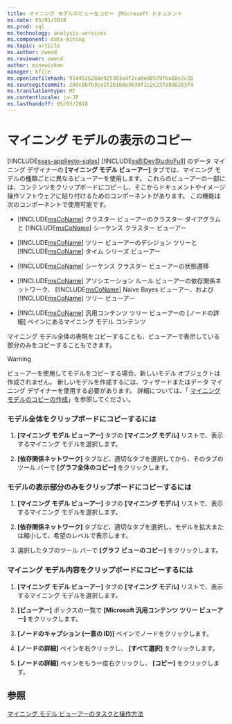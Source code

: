```yaml
---
title: マイニング モデルのビューをコピー |Microsoft ドキュメント
ms.date: 05/01/2018
ms.prod: sql
ms.technology: analysis-services
ms.component: data-mining
ms.topic: article
ms.author: owend
ms.reviewer: owend
author: minewiskan
manager: kfile
ms.openlocfilehash: 914452628de925303a4f2ca0e00579fba68e2c2b
ms.sourcegitcommit: 2ddc0bfb3ce2f2b160e3638f1c2c237a898263f4
ms.translationtype: MT
ms.contentlocale: ja-JP
ms.lasthandoff: 05/03/2018
---
```

# <a name="copy-a-view-of-a-mining-model"></a>マイニング モデルの表示のコピー
[!INCLUDE[ssas-appliesto-sqlas](../../includes/ssas-appliesto-sqlas.md)]
  [!INCLUDE[ssBIDevStudioFull](../../includes/ssbidevstudiofull-md.md)] のデータ マイニング デザイナーの **[マイニング モデル ビューアー]** タブでは、マイニング モデルの種類ごとに異なるビューアーを使用します。 これらのビューアーの一部には、コンテンツをクリップボードにコピーし、そこからドキュメントやイメージ操作ソフトウェアに貼り付けるためのコンポーネントがあります。 この機能は次のコンポーネントで使用可能です。  
  
-   [!INCLUDE[msCoName](../../includes/msconame-md.md)] クラスター ビューアーのクラスター ダイアグラムと [!INCLUDE[msCoName](../../includes/msconame-md.md)] シーケンス クラスター ビューアー  
  
-   [!INCLUDE[msCoName](../../includes/msconame-md.md)] ツリー ビューアーのデシジョン ツリーと [!INCLUDE[msCoName](../../includes/msconame-md.md)] タイム シリーズ ビューアー  
  
-   [!INCLUDE[msCoName](../../includes/msconame-md.md)] シーケンス クラスター ビューアーの状態遷移  
  
-   [!INCLUDE[msCoName](../../includes/msconame-md.md)] アソシエーション ルール ビューアーの依存関係ネットワーク、 [!INCLUDE[msCoName](../../includes/msconame-md.md)] Naive Bayes ビューアー、および [!INCLUDE[msCoName](../../includes/msconame-md.md)] ツリー ビューアー  
  
-   [!INCLUDE[msCoName](../../includes/msconame-md.md)] 汎用コンテンツ ツリー ビューアーの [ノードの詳細] ペインにあるマイニング モデル コンテンツ  
  
 マイニング モデル全体の表現をコピーすることも、ビューアーで表示している部分のみをコピーすることもできます。  
  
> [!WARNING]  
>  ビューアーを使用してモデルをコピーする場合、新しいモデル オブジェクトは作成されません。 新しいモデルを作成するには、ウィザードまたはデータ マイニング デザイナーを使用する必要があります。 詳細については、「 [マイニング モデルのコピーの作成](../../analysis-services/data-mining/make-a-copy-of-a-mining-model.md)」を参照してください。  
  
### <a name="to-copy-the-complete-model-to-the-clipboard"></a>モデル全体をクリップボードにコピーするには  
  
1.  **[マイニング モデル ビューアー]** タブの **[マイニング モデル]** リストで、表示するマイニング モデルを選択します。  
  
2.  **[依存関係ネットワーク]** タブなど、適切なタブを選択してから、そのタブのツール バーで **[グラフ全体のコピー]** をクリックします。  
  
### <a name="to-copy-the-visible-piece-of-the-model-to-the-clipboard"></a>モデルの表示部分のみをクリップボードにコピーするには  
  
1.  **[マイニング モデル ビューアー]** タブの **[マイニング モデル]** リストで、表示するマイニング モデルを選択します。  
  
2.  **[依存関係ネットワーク]** タブなど、適切なタブを選択し、モデルを拡大または縮小して、希望のレベルで表示します。  
  
3.  選択したタブのツール バーで **[グラフ ビューのコピー]** をクリックします。  
  
### <a name="to-copy-the-mining-model-content-to-the-clipboard"></a>マイニング モデル内容をクリップボードにコピーするには  
  
1.  **[マイニング モデル ビューアー]** タブの **[マイニング モデル]** リストで、表示するマイニング モデルを選択します。  
  
2.  **[ビューアー]** ボックスの一覧で **[Microsoft 汎用コンテンツ ツリー ビューアー]** をクリックします。  
  
3.  **[ノードのキャプション (一意の ID)]** ペインでノードをクリックします。  
  
4.  **[ノードの詳細]** ペインを右クリックし、 **[すべて選択]** をクリックします。  
  
5.  **[ノードの詳細]** ペインをもう一度右クリックし、 **[コピー]** をクリックします。  
  
## <a name="see-also"></a>参照  
 [マイニング モデル ビューアーのタスクと操作方法](../../analysis-services/data-mining/mining-model-viewer-tasks-and-how-tos.md)  
  
  
